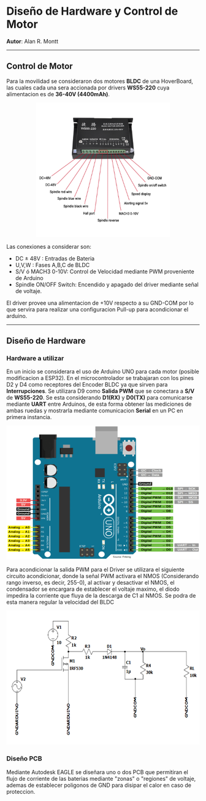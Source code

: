 # Diseño de Hardware y Control de Motor
**Autor**: Alan R. Montt

***

## Control de Motor

Para la movilidad se consideraron dos motores **BLDC** de una HoverBoard, las cuales cada una sera accionada por drivers **WS55-220** cuya alimentacion es de **36-40V (4400mAh)**. 
<p align="center">
<img src="WS55220.jpg" alt="WS55-220" style="height: 350px; width:350px;" class="center"/>
</p>


Las conexiones a considerar son:
- DC $\pm$ 48V : Entradas de Bateria
- U,V,W : Fases A,B,C de BLDC
- S/V ó MACH3 0-10V: Control de Velocidad mediante PWM proveniente de Arduino
- Spindle ON/OFF Switch: Encendido y apagado del driver mediante señal de voltaje.

El driver provee una alimentacion de +10V respecto a su GND-COM por lo que servira para realizar una configuracion Pull-up para acondicionar el arduino.

***
## Diseño de Hardware

### Hardware a utilizar
En un inicio se considerara el uso de Arduino UNO para cada motor (posible modificacion a ESP32). En el microcontrolador se trabajaran con los pines D2 y D4 como receptores del Encoder BLDC ya que sirven para **Interrupciones**. Se utilizara D9 como **Salida PWM** que se conectara a **S/V** de **WS55-220**. Se esta considerando **D1(RX)** y **D0(TX)** para comunicarse mediante **UART** entre Arduinos, de esta forma obtener las mediciones de ambas ruedas y mostrarla mediante comunicacion **Serial** en un PC en primera instancia.

<p align="center">
<img src="Arduino.png" alt="Arduino" style="height: 350px; width:550px;" class="center"/>
</p>

Para acondicionar la salida PWM para el Driver se utilizara el siguiente circuito acondicionar, donde la señal PWM activara el NMOS (Considerando rango inverso, es decir, 255-0), al activar y desactivar el NMOS, el condensador se encargara de establecer el voltaje maximo, el diodo impedira la corriente que fluya de la descarga de C1 al NMOS. Se podra de esta manera regular la velocidad del BLDC 

<p align="center">
<img src="Acondicionador.PNG" alt="Acondicionador" style="height: 350px; width:550px;" class="center"/>
</p>

### Diseño PCB

Mediante Autodesk EAGLE se diseñara uno o dos PCB que permitiran el flujo de corriente de las baterias mediante "zonas" o "regiones" de voltaje, ademas de establecer poligonos de GND para disipar el calor en caso de proteccion.